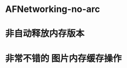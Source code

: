 AFNetworking-no-arc
===================



非自动释放内存版本
===================



非常不错的 图片内存缓存操作
===================





